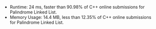 * Runtime: 24 ms, faster than 90.98% of C++ online submissions for Palindrome Linked List.
* Memory Usage: 14.4 MB, less than 12.35% of C++ online submissions for Palindrome Linked List.
